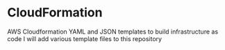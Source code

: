 # CloudFormation
AWS Cloudformation YAML and JSON templates to build infrastructure as code
I will add various template files to this repository